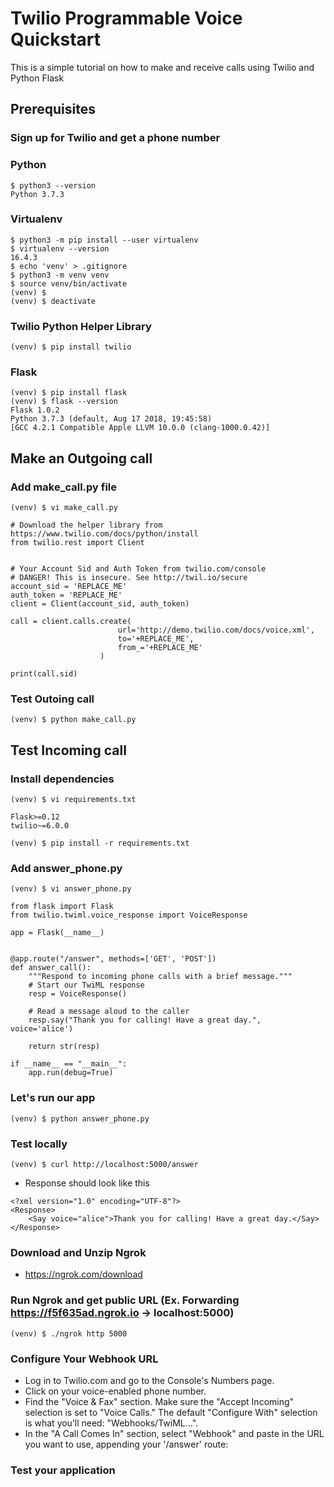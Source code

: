 # Twilio Programmable Voice Quickstart
This is a simple tutorial on how to make and receive calls using Twilio and Python Flask

## Prerequisites

### Sign up for Twilio and get a phone number

### Python
```
$ python3 --version
Python 3.7.3
```
### Virtualenv
```
$ python3 -m pip install --user virtualenv
$ virtualenv --version
16.4.3
$ echo 'venv' > .gitignore
$ python3 -m venv venv
$ source venv/bin/activate
(venv) $
(venv) $ deactivate
```

### Twilio Python Helper Library
```
(venv) $ pip install twilio
```

### Flask
```
(venv) $ pip install flask
(venv) $ flask --version
Flask 1.0.2
Python 3.7.3 (default, Aug 17 2018, 19:45:58) 
[GCC 4.2.1 Compatible Apple LLVM 10.0.0 (clang-1000.0.42)]
```

## Make an Outgoing call

### Add make_call.py file
```
(venv) $ vi make_call.py
```
```
# Download the helper library from https://www.twilio.com/docs/python/install
from twilio.rest import Client


# Your Account Sid and Auth Token from twilio.com/console
# DANGER! This is insecure. See http://twil.io/secure
account_sid = 'REPLACE_ME'
auth_token = 'REPLACE_ME'
client = Client(account_sid, auth_token)

call = client.calls.create(
                        url='http://demo.twilio.com/docs/voice.xml',
                        to='+REPLACE_ME',
                        from_='+REPLACE_ME'
                    )

print(call.sid)
```

### Test Outoing call
```
(venv) $ python make_call.py
```

## Test Incoming call

### Install dependencies
```
(venv) $ vi requirements.txt
```
```
Flask>=0.12
twilio~=6.0.0
```
```
(venv) $ pip install -r requirements.txt
```

### Add answer_phone.py
```
(venv) $ vi answer_phone.py
```
```
from flask import Flask
from twilio.twiml.voice_response import VoiceResponse

app = Flask(__name__)


@app.route("/answer", methods=['GET', 'POST'])
def answer_call():
    """Respond to incoming phone calls with a brief message."""
    # Start our TwiML response
    resp = VoiceResponse()

    # Read a message aloud to the caller
    resp.say("Thank you for calling! Have a great day.", voice='alice')

    return str(resp)

if __name__ == "__main__":
    app.run(debug=True)
```

### Let's run our app
```
(venv) $ python answer_phone.py
```

### Test locally
```
(venv) $ curl http://localhost:5000/answer
```

- Response should look like this
```
<?xml version="1.0" encoding="UTF-8"?>
<Response>
    <Say voice="alice">Thank you for calling! Have a great day.</Say>
</Response>
```

### Download and Unzip Ngrok
- https://ngrok.com/download

### Run Ngrok and get public URL (Ex. Forwarding https://f5f635ad.ngrok.io -> localhost:5000)
```
(venv) $ ./ngrok http 5000
```

### Configure Your Webhook URL
- Log in to Twilio.com and go to the Console's Numbers page.
- Click on your voice-enabled phone number.
- Find the "Voice & Fax" section. Make sure the "Accept Incoming" selection is set to "Voice Calls." The default "Configure With" selection is what you’ll need: "Webhooks/TwiML...".
- In the "A Call Comes In" section, select "Webhook" and paste in the URL you want to use, appending your '/answer' route:

### Test your application
